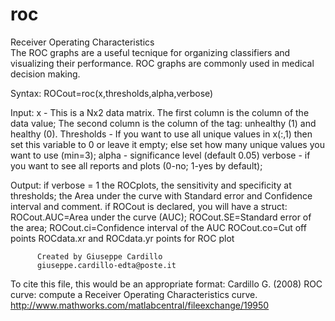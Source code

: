 # roc
Receiver Operating Characteristics<br/>
The ROC graphs are a useful tecnique for organizing classifiers and
visualizing their performance. ROC graphs are commonly used in medical
decision making.

Syntax: ROCout=roc(x,thresholds,alpha,verbose)

Input: x - This is a Nx2 data matrix. The first column is the column of the data value;
           The second column is the column of the tag: unhealthy (1) and
           healthy (0).
       Thresholds - If you want to use all unique values in x(:,1) 
           then set this variable to 0 or leave it empty; 
           else set how many unique values you want to use (min=3);
       alpha - significance level (default 0.05)
       verbose - if you want to see all reports and plots (0-no; 1-yes by
       default);

Output: if verbose = 1
        the ROCplots, the sensitivity and specificity at thresholds; the Area
        under the curve with Standard error and Confidence interval and
        comment.
        if ROCout is declared, you will have a struct:
        ROCout.AUC=Area under the curve (AUC);
        ROCout.SE=Standard error of the area;
        ROCout.ci=Confidence interval of the AUC
        ROCout.co=Cut off points
        ROCdata.xr and ROCdata.yr points for ROC plot

          Created by Giuseppe Cardillo
          giuseppe.cardillo-edta@poste.it

To cite this file, this would be an appropriate format:
Cardillo G. (2008) ROC curve: compute a Receiver Operating Characteristics curve.
http://www.mathworks.com/matlabcentral/fileexchange/19950
